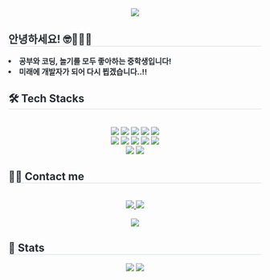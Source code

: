 <div align= "center">
    <img src="https://capsule-render.vercel.app/api?type=waving&color=random&height=180&text=HI!%20I'M%20Kang_Jiwon&animation=fadeIn&fontColor=ffffff&fontSize=40" />
    </div>
    <div style="text-align: left;"> 
    <h2 style="border-bottom: 1px solid #d8dee4; color: #282d33;"> 안녕하세요! 🤓👨‍💻😏 </h2>  
    <div style="font-weight: 700; font-size: 15px; text-align: left; color: #282d33;"> <li> 공부와 코딩, 놀기를 모두 좋아하는 중학생입니다!</li><li> 미래에 개발자가 되어 다시 뵙겠습니다..!! </div> 
    </div>
    <div style="text-align: left;">
    <h2 style="border-bottom: 1px solid #d8dee4; color: #282d33;"> 🛠️ Tech Stacks </h2> <br> 
    <div  align= "center"> <img src="https://img.shields.io/badge/C-A8B9CC?style=flat&logo=C&logoColor=white">
          <img src="https://img.shields.io/badge/C++-00599C?style=flat&logo=C%2B%2B&logoColor=white">
          <img src="https://img.shields.io/badge/Github-181717?style=flat&logo=Github&logoColor=white">
          <img src="https://img.shields.io/badge/Javascript-F7DF1E?style=flat&logo=Javascript&logoColor=white">
          <img src="https://img.shields.io/badge/Python-3776AB?style=flat&logo=Python&logoColor=white">
          <br/><img src="https://img.shields.io/badge/Node.js-339933?style=flat&logo=Node.js&logoColor=white">
          <img src="https://img.shields.io/badge/Next.js-000000?style=flat&logo=Next.js&logoColor=white">
          <img src="https://img.shields.io/badge/React-61DAFB?style=flat&logo=React&logoColor=white">
          <img src="https://img.shields.io/badge/Git-F05032?style=flat&logo=Git&logoColor=white">
          <img src="https://img.shields.io/badge/HTML5-E34F26?style=flat&logo=HTML5&logoColor=white">
          <br/><img src="https://img.shields.io/badge/CSS3-1572B6?style=flat&logo=CSS3&logoColor=white">
          <img src="https://img.shields.io/badge/Linux-FCC624?style=flat&logo=Linux&logoColor=white">
          </div>
    </div>
    <div style="text-align: left;">
    <h2 style="border-bottom: 1px solid #d8dee4; color: #282d33;"> 🧑‍💻 Contact me </h2> <br> 
    <div align= "center"> <a href=https://www.instagram.com/j1_k.w0n/> <img src="https://img.shields.io/badge/Instagram-E4405F?style=flat&logo=Instagram&logoColor=white&link=https://www.instagram.com/j1_k.w0n/"> </a>
         <a href=mailto:rkdwldnjs1689@gmail.com> <img src="https://img.shields.io/badge/Gmail-EA4335?style=flat&logo=Gmail&logoColor=white&link=mailto:rkdwldnjs1689@gmail.com"> </a>
          </div>  <br> 
    <div align= "center"> <a href="https://hits.seeyoufarm.com"> <img src="https://hits.seeyoufarm.com/api/count/incr/badge.svg?url=https%3A%2F%2Fgithub.com%2Frkdwd%2F&count_bg=%23000000&title_bg=%23000000&icon=github.svg&icon_color=%23FFFFFF&title=GitHub&edge_flat=false"/></a>
       </div> 
    </div>
    <div style="text-align: left;"> 
    <h2 style="border-bottom: 1px solid #d8dee4; color: #282d33;"> 🏅 Stats </h2> <div align= "center"> <img src="https://github-readme-stats.vercel.app/api?username=rkdwd&bg_color=180,00000000,ffffff&title_color=7b7b7b&text_color=7b7b7b"
         /> <img src="https://github-readme-stats.vercel.app/api/top-langs/?username=rkdwd&layout=compact&bg_color=180,00000000,ffffff&title_color=7b7b7b&text_color=7b7b7b"
           /> </div> 
    </div>
    

